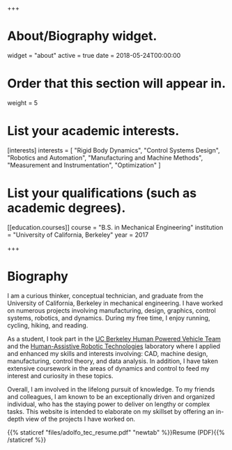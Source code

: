 +++
# About/Biography widget.
widget = "about"
active = true
date = 2018-05-24T00:00:00

# Order that this section will appear in.
weight = 5

# List your academic interests.
[interests]
  interests = [
    "Rigid Body Dynamics",
    "Control Systems Design",
    "Robotics and Automation",
    "Manufacturing and Machine Methods",
    "Measurement and Instrumentation",
    "Optimization"
  ]

# List your qualifications (such as academic degrees).
[[education.courses]]
  course = "B.S. in Mechanical Engineering"
  institution = "University of California, Berkeley"
  year = 2017

+++

# Biography

I am a curious thinker, conceptual technician, and graduate from the University of California, Berkeley in mechanical engineering. I have worked on numerous projects involving manufacturing, design, graphics, control systems, robotics, and dynamics. During my free time, I enjoy running, cycling, hiking, and reading.

As a student, I took part in the [UC Berkeley Human Powered Vehicle Team](https://hpv.berkeley.edu) and the [Human-Assistive Robotic Technologies](https://hart.berkeley.edu) laboratory where I applied and enhanced my skills and interests involving: CAD, machine design, manufacturing, control theory, and data analysis. In addition, I have taken extensive coursework in the areas of dynamics and control to feed my interest and curiosity in these topics.

Overall, I am involved in the lifelong pursuit of knowledge. To my friends and colleagues, I am known to be an exceptionally driven and organized individual, who has the staying power to deliver on lengthy or complex tasks. This website is intended to elaborate on my skillset by offering an in-depth view of the projects I have worked on.

{{% staticref "files/adolfo_tec_resume.pdf" "newtab" %}}Resume (PDF){{% /staticref %}}
